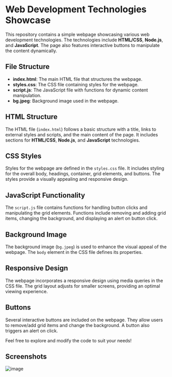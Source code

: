 # Web Development Technologies Showcase

This repository contains a simple webpage showcasing various web development technologies. The technologies include **HTML/CSS**, **Node.js**, and **JavaScript**. The page also features interactive buttons to manipulate the content dynamically.

## File Structure

- **index.html**: The main HTML file that structures the webpage.
- **styles.css**: The CSS file containing styles for the webpage.
- **script.js**: The JavaScript file with functions for dynamic content manipulation.
- **bg.jpeg**: Background image used in the webpage.

## HTML Structure

The HTML file (`index.html`) follows a basic structure with a title, links to external styles and scripts, and the main content of the page. It includes sections for **HTML/CSS**, **Node.js**, and **JavaScript** technologies.

## CSS Styles

Styles for the webpage are defined in the `styles.css` file. It includes styling for the overall body, headings, container, grid elements, and buttons. The styles provide a visually appealing and responsive design.

## JavaScript Functionality

The `script.js` file contains functions for handling button clicks and manipulating the grid elements. Functions include removing and adding grid items, changing the background, and displaying an alert on button click.

## Background Image

The background image (`bg.jpeg`) is used to enhance the visual appeal of the webpage. The `body` element in the CSS file defines its properties.

## Responsive Design

The webpage incorporates a responsive design using media queries in the CSS file. The grid layout adjusts for smaller screens, providing an optimal viewing experience.

## Buttons

Several interactive buttons are included on the webpage. They allow users to remove/add grid items and change the background. A button also triggers an alert on click.

Feel free to explore and modify the code to suit your needs!

## Screenshots

![image](https://github.com/mahesh062003/Media-query-Grids-Flex/assets/92420298/73684e1f-bb00-4f86-8044-77975332916c)
